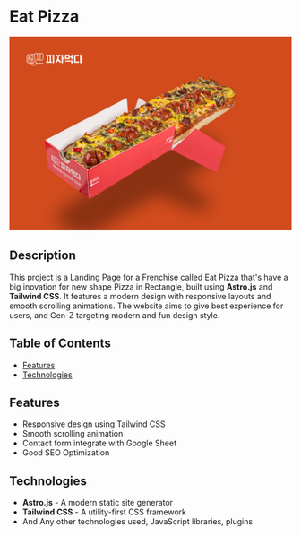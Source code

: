 # Eat Pizza

![Project Banner](./public/banner/banner.png)

## Description

This project is a Landing Page for a Frenchise called Eat Pizza that's have a big inovation for new shape Pizza in Rectangle, built using **Astro.js** and **Tailwind CSS**. It features a modern design with responsive layouts and smooth scrolling animations. The website aims to give best experience for users, and Gen-Z targeting modern and fun design style.

## Table of Contents

- [Features](#features)
- [Technologies](#technologies)

## Features

- Responsive design using Tailwind CSS
- Smooth scrolling animation
- Contact form integrate with Google Sheet
- Good SEO Optimization

## Technologies

- **Astro.js** - A modern static site generator
- **Tailwind CSS** - A utility-first CSS framework
- And Any other technologies used, JavaScript libraries, plugins
